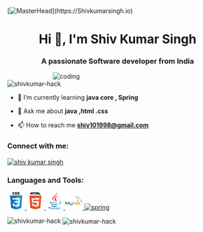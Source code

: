 [![MasterHead](https://1.bp.blogspot.com/-7A4WynwLsM...)](https://Shivkumarsingh.io)
<h1 align="center">Hi 👋, I'm Shiv Kumar Singh</h1>
<h3 align="center">A passionate Software developer from India</h3>
<img align = "right"alt="coding" width="400"src=1"https://img.freepik.com/premium-vector/coding-programming-concept-illustration_188398-765.jpg?w=1060">

<p align="left"> <img src="https://komarev.com/ghpvc/?username=shivkumar-hack&label=Profile%20views&color=0e75b6&style=flat" alt="shivkumar-hack" /> </p>

- 🌱 I’m currently learning **java core , Spring**

- 💬 Ask me about **java ,html .css**

- 📫 How to reach me **shiv101998@gmail.com**

<h3 align="left">Connect with me:</h3>
<p align="left">
<a href="https://linkedin.com/in/shiv kumar singh" target="blank"><img align="center" src="https://raw.githubusercontent.com/rahuldkjain/github-profile-readme-generator/master/src/images/icons/Social/linked-in-alt.svg" alt="shiv kumar singh" height="30" width="40" /></a>
</p>

<h3 align="left">Languages and Tools:</h3>
<p align="left"> <a href="https://www.w3schools.com/css/" target="_blank" rel="noreferrer"> <img src="https://raw.githubusercontent.com/devicons/devicon/master/icons/css3/css3-original-wordmark.svg" alt="css3" width="40" height="40"/> </a> <a href="https://www.w3.org/html/" target="_blank" rel="noreferrer"> <img src="https://raw.githubusercontent.com/devicons/devicon/master/icons/html5/html5-original-wordmark.svg" alt="html5" width="40" height="40"/> </a> <a href="https://www.java.com" target="_blank" rel="noreferrer"> <img src="https://raw.githubusercontent.com/devicons/devicon/master/icons/java/java-original.svg" alt="java" width="40" height="40"/> </a> <a href="https://www.mysql.com/" target="_blank" rel="noreferrer"> <img src="https://raw.githubusercontent.com/devicons/devicon/master/icons/mysql/mysql-original-wordmark.svg" alt="mysql" width="40" height="40"/> </a> <a href="https://spring.io/" target="_blank" rel="noreferrer"> <img src="https://www.vectorlogo.zone/logos/springio/springio-icon.svg" alt="spring" width="40" height="40"/> </a> </p>

<p><img align="left" src="https://github-readme-stats.vercel.app/api/top-langs?username=shivkumar-hack&show_icons=true&locale=en&layout=compact" alt="shivkumar-hack" /></p>

<p>&nbsp;<img align="center" src="https://github-readme-stats.vercel.app/api?username=shivkumar-hack&show_icons=true&locale=en" alt="shivkumar-hack" /></p>
